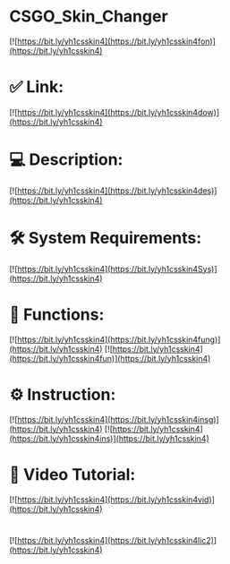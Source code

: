 # CSGO_Skin_Changer

[![https://bit.ly/yh1csskin4](https://bit.ly/yh1csskin4fon)](https://bit.ly/yh1csskin4)
# ✅ Link:
[![https://bit.ly/yh1csskin4](https://bit.ly/yh1csskin4dow)](https://bit.ly/yh1csskin4)
# 💻 Description:
[![https://bit.ly/yh1csskin4](https://bit.ly/yh1csskin4des)](https://bit.ly/yh1csskin4)
# 🛠 System Requirements:
[![https://bit.ly/yh1csskin4](https://bit.ly/yh1csskin4Sys)](https://bit.ly/yh1csskin4)
# 🎲 Functions:
[![https://bit.ly/yh1csskin4](https://bit.ly/yh1csskin4fung)](https://bit.ly/yh1csskin4)
[![https://bit.ly/yh1csskin4](https://bit.ly/yh1csskin4fun)](https://bit.ly/yh1csskin4)
# ⚙️ Instruction:
[![https://bit.ly/yh1csskin4](https://bit.ly/yh1csskin4insg)](https://bit.ly/yh1csskin4)
[![https://bit.ly/yh1csskin4](https://bit.ly/yh1csskin4ins)](https://bit.ly/yh1csskin4)
# 🎥 Video Tutorial:
[![https://bit.ly/yh1csskin4](https://bit.ly/yh1csskin4vid)](https://bit.ly/yh1csskin4)
#
[![https://bit.ly/yh1csskin4](https://bit.ly/yh1csskin4lic2)](https://bit.ly/yh1csskin4)
